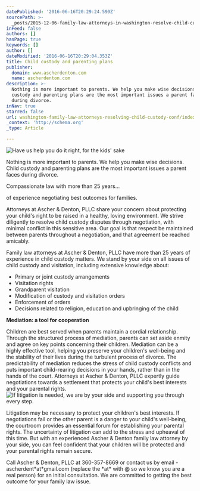 ```yaml
---
datePublished: '2016-06-16T20:29:24.590Z'
sourcePath: >-
  _posts/2015-12-06-family-law-attorneys-in-washington-resolve-child-custody-con.md
inFeed: false
authors: []
hasPage: true
keywords: []
author: []
dateModified: '2016-06-16T20:29:04.353Z'
title: Child custody and parenting plans
publisher:
  domain: www.ascherdenton.com
  name: ascherdenton.com
description: >-
  Nothing is more important to parents. We help you make wise decisions. Child
  custody and parenting plans are the most important issues a parent faces
  during divorce.
inNav: true
starred: false
url: washington-family-law-attorneys-resolving-child-custody-conf/index.html
_context: 'http://schema.org'
_type: Article

---
```

![Have us help you do it right, for the kids' sake](https://the-grid-user-content.s3-us-west-2.amazonaws.com/e02cb4b2-454d-49bc-bb1d-9b608c003848.jpg)

Nothing is more important to parents. We help you make wise decisions. Child custody and parenting plans are the most important issues a parent faces during divorce.

Compassionate law with more than 25 years...

of experience negotiating best outcomes for families.

Attorneys at Ascher & Denton, PLLC share your concern about protecting your child's right to be raised in a healthy, loving environment. We strive diligently to resolve child custody disputes through negotiation, with minimal conflict in this sensitive area. Our goal is that respect be maintained between parents throughout a negotiation, and that agreement be reached amicably.

Family law attorneys at Ascher & Denton, PLLC have more than 25 years of experience in child custody matters. We stand by your side on all issues of child custody and visitation, including extensive knowledge about:

* Primary or joint custody arrangements
* Visitation rights
* Grandparent visitation
* Modification of custody and visitation orders
* Enforcement of orders
* Decisions related to religion, education and upbringing of the child

**Mediation: a tool for cooperation**

Children are best served when parents maintain a cordial relationship. Through the structured process of mediation, parents can set aside enmity and agree on key points concerning their children. Mediation can be a highly effective tool, helping you preserve your children's well-being and the stability of their lives during the turbulent process of divorce. The predictability of mediation reduces the stress of child custody conflicts and puts important child-rearing decisions in your hands, rather than in the hands of the court. Attorneys at Ascher & Denton, PLLC expertly guide negotiations towards a settlement that protects your child's best interests and your parental rights.
![If litigation is needed, we are by your side and supporting you through every step.](https://s3-us-west-2.amazonaws.com/the-grid-img/p/3f42df9b994b42d6a51ca5793aec36903109f5e5.jpg)

Litigation may be necessary to protect your children's best interests. If negotiations fail or the other parent is a danger to your child's well-being, the courtroom provides an essential forum for establishing your parental rights. The uncertainty of litigation can add to the stress and upheaval of this time. But with an experienced Ascher & Denton family law attorney by your side, you can feel confident that your children will be protected and your parental rights remain secure.

Call Ascher & Denton, PLLC at 360-357-8669 or contact us by email -ascherdent\*at\*gmail.com (replace the \*at\* with @ so we know you are a real person) for an initial consultation. We are committed to getting the best outcome for your family law issue.